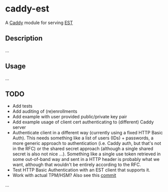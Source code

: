 # caddy-est

A [Caddy](https://caddyserver.com/) module for serving [EST](https://tools.ietf.org/html/rfc7030)

## Description

...

## Usage

...

## TODO

* Add tests
* Add auditing of (re)enrollments
* Add example with user provided public/private key pair
* Add example usage of client cert authenticating to (different) Caddy server
* Authenticate client in a different way (currently using a fixed HTTP Basic Auth). 
This needs something like a list of users (IDs) + passwords, a more generic approach to authentication (i.e. Caddy auth, but that's not in the RFC) or the shared secret approach (although a single shared secret is also not nice ...). 
Something like a single use token retrieved in some out-of-band way and sent in a HTTP header is probably what we want, although that wouldn't be entirely according to the RFC.
* Test HTTP Basic Authentication with an EST client that supports it.
* Work with actual TPM/HSM? Also see this [commit](https://github.com/globalsign/est/commit/4f0fac33feb82749209342878df1608691ff991c)

...
